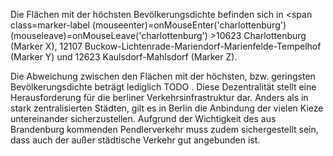 Die Flächen mit der höchsten Bevölkerungsdichte befinden sich in 
<span class=marker-label (mouseenter)=onMouseEnter('charlottenburg') (mouseleave)=onMouseLeave('charlottenburg') >10623 Charlottenburg 
(Marker X)</span>, 12107 Buckow-Lichtenrade-Mariendorf-Marienfelde-Tempelhof 
<span id="marker-label-buckow-lichtenrade-mariendorf-marienfelde-tempelhof"> (Marker Y)</span> und 12623 Kaulsdorf-Mahlsdorf 
<span id="marker-label-kaulsdorf-mahlsdorf">(Marker Z)</span>. 

Die Abweichung zwischen den Flächen mit der höchsten, bzw. geringsten Bevölkerungsdichte beträgt lediglich <span class="todo">TODO
</span>. Diese Dezentralität stellt eine Herausforderung für die berliner Verkehrsinfrastruktur dar. Anders als in stark zentralisierten
 Städten, gilt es in Berlin die Anbindung der vielen Kieze untereinander sicherzustellen. Aufgrund der Wichtigkeit des aus Brandenburg
  kommenden Pendlerverkehr muss zudem sichergestellt sein, dass auch der außer städtische Verkehr gut angebunden ist.
